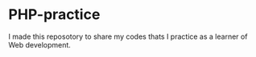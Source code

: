 # PHP-practice
I made this reposotory to share my codes thats I practice as a learner of Web development.
